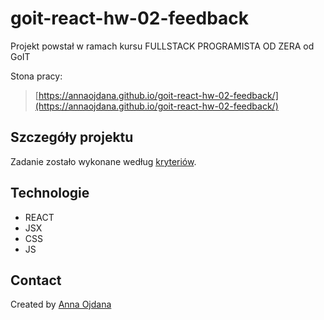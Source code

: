 # goit-react-hw-02-feedback
Projekt powstał w ramach kursu FULLSTACK PROGRAMISTA OD ZERA od GoIT

Stona pracy:
> [https://annaojdana.github.io/goit-react-hw-02-feedback/](https://annaojdana.github.io/goit-react-hw-02-feedback/)

## Szczegóły projektu

Zadanie zostało wykonane według [kryteriów](https://github.com/goitacademy/react-homework/blob/master/homework-02/README.pl.md).

## Technologie
- REACT
- JSX
- CSS
- JS

## Contact
Created by [Anna Ojdana](https://pl.linkedin.com/in/anna-ojdana)
